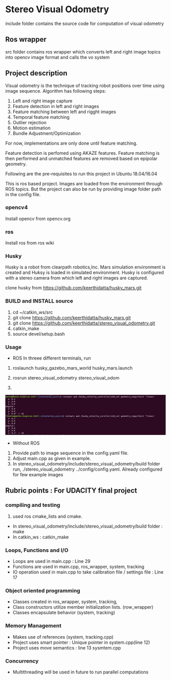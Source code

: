 # Stereo Visual Odometry
include folder contains the source code for computation of visual odometry

## Ros wrapper
src folder contains ros wrapper which converts left and right image topics into opencv image format and calls the vo system 

## Project description
Visual odometry is the technique of tracking robot positions over time using image sequence.
Algorithm has following steps:

1. Left and right image capture
2. Feature detection in left and right images
3. Feature matching between left and rigght images
4. Temporal feature matching
5. Outlier rejection
6. Motion estimation
7. Bundle Adjustment/Optimization

For now, implementations are only done until feature matching. 

Feature detection is perfomed using AKAZE features. 
Feature matching is then performed and unmatched features are removed based on epipolar geometry.

Following are the pre-requisites to run this project in Ubuntu 18.04/16.04

This is ros based project. Images are loaded from the environment through ROS topics. 
But the project can also be run by providing image folder path in the config file.

### opencv4
Install opencv from opencv.org

### ros
Install ros from ros wiki

### Husky
Husky is a robot from clearpath robotics,Inc. 
Mars simulation environment is created and Huksy is loaded in simulated environment. Husky is configured with a stereo camera from which left and right images are captured.

clone husky from https://github.com/keerthidatta/husky_mars.git


### BUILD and INSTALL source
1. cd ~/catkin_ws/src
2. git clone https://github.com/keerthidatta/husky_mars.git
3. git clone https://github.com/keerthidatta/stereo_visual_odometry.git
4. catkin_make
5. source devel/setup.bash

### Usage
* ROS 
In threee different terminals, run

1. roslaunch husky_gazebo_mars_world husky_mars.launch 

2. rosrun stereo_visual_odometry stereo_visual_odom

3. 
![Alt text](img.jpg?raw=true "Control husky")

* Without ROS
1. Provide path to image sequence in the config.yaml file. 
2. Adjust main.cpp as given in example. 
3. In stereo_visual_odometry/include/stereo_visual_odometry/build folder run, ./stereo_visual_odometry ../config/config.yaml. Already configured for few example images

## Rubric points : For UDACITY final project

### compiling and testing
1. used ros cmake_lists and cmake. 
* In stereo_visual_odometry/include/stereo_visual_odometry/build folder : make
* In catkin_ws : catkin_make

### Loops, Functions and I/O
* Loops are used in main.cpp : Line 29
* Functions are used in main.cpp, ros_wrapper, system, tracking
* IO operation used in main.cpp to take calibration file / settings file : Line 17

### Object oriented programming
* Classes created in ros_wrapper, system, tracking, 
* Class constructors utilize member initialization lists. (row_wrapper)
* Classes encapsulate behavior (system, tracking)

### Memory Management
* Makes use of references (system, tracking.cpp)
* Project uses smart pointer : Unique pointer in system.cpp(line 12)
* Project uses move semantics : line 13 sysmtem.cpp

### Concurrency 
* Multithreading will be used in future to run parallel computations